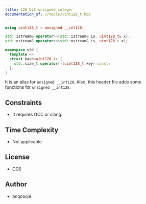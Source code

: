 ```yaml
---
title: 128 bit unsigned integer
documentation_of: //tools/uint128_t.hpp
---
```


```cpp
using uint128_t = unsigned __int128;

std::istream& operator>>(std::istream& is, uint128_t& x);
std::ostream& operator<<(std::ostream& is, uint128_t x);

namespace std {
  template <>
  struct hash<uint128_t> {
    std::size_t operator()(uint128_t key) const;
  };
}
```

It is an alias for `unsigned __int128`.
Also, this header file adds some functions for `unsigned __int128`.

## Constraints
- It requires GCC or clang.

## Time Complexity
- Not applicable

## License
- CC0

## Author
- anqooqie
